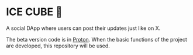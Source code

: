 # ICE CUBE 🧊

A social DApp where users can post their updates just like on X.

The beta version code is in [Proton](https://github.com/NeutronStarDAO/Proton). When the basic functions of the project are developed, this repository will be used.
